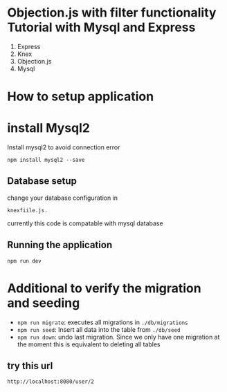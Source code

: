 # Objection.js with filter functionality Tutorial with Mysql and Express

1. Express
2. Knex
3. Objection.js
4. Mysql
# How to setup application

# install Mysql2
Install mysql2 to avoid connection error
```
npm install mysql2 --save 
```

## Database setup
change your database configuration in 
```
knexfiile.js.
```
currently this code is compatable with mysql database

## Running the application

```
npm run dev
```

# Additional to verify the migration and seeding

- `npm run migrate`: executes all migrations in `./db/migrations`
- `npm run seed`: Insert all data into the table from `./db/seed`
- `npm run down`: undo last migration. Since we only have one migration at the moment this is equivalent to deleting all tables




## try this url
`http://localhost:8080/user/2`